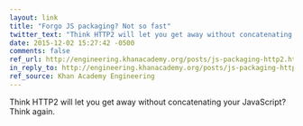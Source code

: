 ```yaml
---
layout: link
title: "Forgo JS packaging? Not so fast"
twitter_text: "Think HTTP2 will let you get away without concatenating your JavaScript? Think again."
date: 2015-12-02 15:27:42 -0500
comments: false
ref_url: http://engineering.khanacademy.org/posts/js-packaging-http2.htm
in_reply_to: http://engineering.khanacademy.org/posts/js-packaging-http2.htm
ref_source: Khan Academy Engineering
---
```


Think HTTP2 will let you get away without concatenating your JavaScript? Think again.